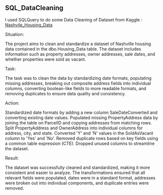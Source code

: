 ## SQL_DataCleaning

I used SQLQuery to do some Data Cleaning of Dataset from Kaggle : [Nashvile_Housing_Data](https://www.kaggle.com/datasets/tmthyjames/nashville-housing-data)


Situation: 

The project aims to clean and standardize a dataset of Nashville housing data contained in the dbo.Housing_Data table. The dataset includes information such as property addresses, owner addresses, sale dates, and whether properties were sold as vacant.

Task: 

The task was to clean the data by standardizing date formats, populating missing addresses, breaking out composite address fields into individual columns, converting boolean-like fields to more readable formats, and removing duplicates to ensure data quality and consistency.

Action:

Standardized date formats by adding a new column SaleDateConverted and converting existing date values.
Populated missing PropertyAddress data by joining the table on ParcelID and copying addresses from matching rows.
Split PropertyAddress and OwnerAddress into individual columns for address, city, and state.
Converted 'Y' and 'N' values in the SoldAsVacant column to 'Yes' and 'No'.
Removed duplicate rows based on key fields using a common table expression (CTE).
Dropped unused columns to streamline the dataset.

Result:

The dataset was successfully cleaned and standardized, making it more consistent and easier to analyze. The transformations ensured that all relevant fields were populated, dates were in a standard format, addresses were broken out into individual components, and duplicate entries were removed.
